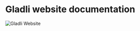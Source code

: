 # Gladli website documentation

![Gladli Website](https://user-images.githubusercontent.com/68993494/197030558-db9b684f-19cd-4c53-bf64-2ed0f59e33da.jpg)

